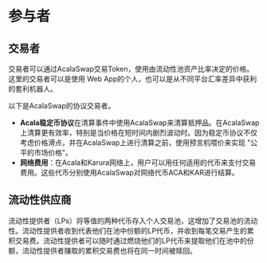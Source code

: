 # 参与者

## 交易者&#x20;

交易者可以通过AcalaSwap交易Token，使用由流动性池资产比率决定的价格。这里的交易者可以是使用 Web App的个人，也可以是从不同平台汇率差异中获利的套利机器人。&#x20;

以下是AcalaSwap的协议交易者。&#x20;

* **Acala稳定币协议**在清算事件中使用AcalaSwap来清算抵押品。在AcalaSwap上清算更有效率，特别是当价格在短时间内剧烈波动时。因为稳定币协议不仅考虑价格滑点，并在AcalaSwap上进行清算之前，使用预言机喂价来实现 "公平的市场价格"。&#x20;
* **网络费用**：在Acala和Karura网络上，用户可以用任何适用的代币来支付交易费用。这些代币分别使用AcalaSwap对网络代币ACA和KAR进行结算。&#x20;

## 流动性供应商&#x20;

流动性提供者（LPs）将等值的两种代币存入个人交易池，这增加了交易池的流动性。流动性提供者收到代表他们在池中份额的LP代币，并收到每笔交易产生的累积交易费。流动性提供者可以随时通过燃烧他们的LP代币来提取他们在池中的份额，流动性提供者赚取的累积交易费也将在同一时间被赎回。
